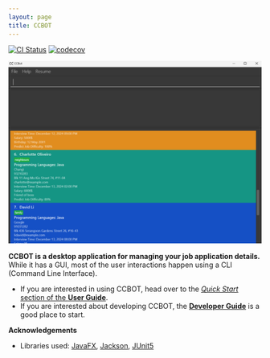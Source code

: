 ```yaml
---
layout: page
title: CCBOT
---
```


[![CI Status](https://github.com/se-edu/addressbook-level3/workflows/Java%20CI/badge.svg)](https://github.com/se-edu/addressbook-level3/actions)
[![codecov](https://codecov.io/gh/AY2324S2-CS2103T-T08-3/tp/graph/badge.svg?token=0RG4SRDBHW)](https://codecov.io/gh/AY2324S2-CS2103T-T08-3/tp)


![Ui](images/Ui.png)

**CCBOT is a desktop application for managing your job application details.** While it has a GUI, most of the user interactions happen using a CLI (Command Line Interface).

* If you are interested in using CCBOT, head over to the [_Quick Start_ section of the **User Guide**](UserGuide.html#quick-start).
* If you are interested about developing CCBOT, the [**Developer Guide**](DeveloperGuide.html) is a good place to start.


**Acknowledgements**

* Libraries used: [JavaFX](https://openjfx.io/), [Jackson](https://github.com/FasterXML/jackson), [JUnit5](https://github.com/junit-team/junit5)
